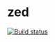 zed
===
[![Build status](https://ci.appveyor.com/api/projects/status/n37t04dnfowa13db)](https://ci.appveyor.com/project/ztepsic/zed)
